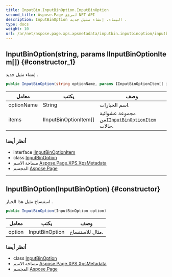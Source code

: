 ```yaml
---
title: InputBin.InputBinOption.InputBinOption
second_title: Aspose.Page لمرجع NET API
description: InputBinOption البناء. إنشاء مثيل جديد .
type: docs
weight: 10
url: /ar/net/aspose.page.xps.xpsmetadata/inputbin.inputbinoption/inputbinoption/
---
```

## InputBinOption(string, params IInputBinOptionItem[]) {#constructor_1}

إنشاء مثيل جديد .

```csharp
public InputBinOption(string optionName, params IInputBinOptionItem[] items)
```

| معامل | يكتب | وصف |
| --- | --- | --- |
| optionName | String | اسم الخيارات. |
| items | IInputBinOptionItem[] | مجموعة عشوائية من[`IInputBinOptionItem`](../../inputbin.iinputbinoptionitem/) حالات. |

### أنظر أيضا

* interface [IInputBinOptionItem](../../inputbin.iinputbinoptionitem/)
* class [InputBinOption](../)
* مساحة الاسم [Aspose.Page.XPS.XpsMetadata](../../inputbin.inputbinoption/)
* المجسم [Aspose.Page](../../../)

---

## InputBinOption(InputBinOption) {#constructor}

استنساخ مثيل هذا الخيار .

```csharp
public InputBinOption(InputBinOption option)
```

| معامل | يكتب | وصف |
| --- | --- | --- |
| option | InputBinOption | مثال للاستنساخ. |

### أنظر أيضا

* class [InputBinOption](../)
* مساحة الاسم [Aspose.Page.XPS.XpsMetadata](../../inputbin.inputbinoption/)
* المجسم [Aspose.Page](../../../)


